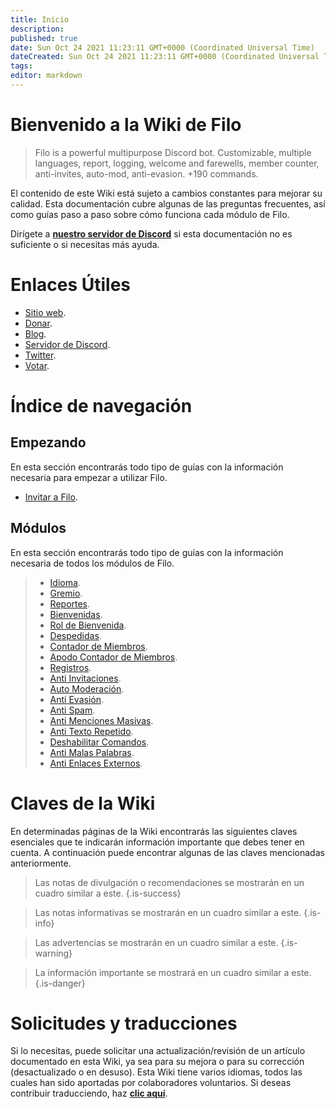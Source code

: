 ```yaml
---
title: Inicio
description:
published: true
date: Sun Oct 24 2021 11:23:11 GMT+0000 (Coordinated Universal Time)
dateCreated: Sun Oct 24 2021 11:23:11 GMT+0000 (Coordinated Universal Time)
tags:
editor: markdown
---
```


# Bienvenido a la Wiki de Filo

> Filo is a powerful multipurpose Discord bot. Customizable, multiple languages, report, logging, welcome and farewells, member counter, anti-invites, auto-mod, anti-evasion. +190 commands.

El contenido de este Wiki está sujeto a cambios constantes para mejorar su calidad. Esta documentación cubre algunas de las preguntas frecuentes, así como guías paso a paso sobre cómo funciona cada módulo de Filo.

Dirígete a **[nuestro servidor de Discord](https://filobot.xyz/discord)** si esta documentación no es suficiente o si necesitas más ayuda.

# Enlaces Útiles
- [Sitio web](https://filobot.xyz).
- [Donar](https://filobot.xyz/donate).
- [Blog](https://blog.filobot.xyz).
- [Servidor de Discord](https://filobot.xyz/discord).
- [Twitter](https://twitter.com/FiloDiscord).
- [Votar](https://filobot.xyz/vote).

# Índice de navegación

## Empezando

En esta sección encontrarás todo tipo de guías con la información necesaria para empezar a utilizar Filo.
- [Invitar a Filo](https://wiki.filobot.xyz/es/getting-started/invite).

## Módulos

En esta sección encontrarás todo tipo de guías con la información necesaria de todos los módulos de Filo.
> - [Idioma](https://wiki.filobot.xyz/es/modules/language).
> - [Gremio](https://wiki.filobot.xyz/es/modules/guild).
> - [Reportes](https://wiki.filobot.xyz/es/modules/reports).
> - [Bienvenidas](https://wiki.filobot.xyz/es/modules/welcomes).
> - [Rol de Bienvenida](https://wiki.filobot.xyz/es/modules/welcomes/role).
> - [Despedidas](https://wiki.filobot.xyz/es/modules/farewells).
> - [Contador de Miembros](https://wiki.filobot.xyz/es/modules/member-counter).
> - [Apodo Contador de Miembros](https://wiki.filobot.xyz/es/modules/member-counter).
> - [Registros](https://wiki.filobot.xyz/es/modules/logging).
> - [Anti Invitaciones](https://wiki.filobot.xyz/es/modules/anti-invites).
> - [Auto Moderación](https://wiki.filobot.xyz/es/modules/auto-moderation).
> - [Anti Evasión](https://wiki.filobot.xyz/es/modules/anti-evasion).
> - [Anti Spam](https://wiki.filobot.xyz/es/modules/anti-spam).
> - [Anti Menciones Masivas](https://wiki.filobot.xyz/es/modules/anti-mass-mentions).
> - [Anti Texto Repetido](https://wiki.filobot.xyz/es/modules/anti-repeated-text).
> - [Deshabilitar Comandos](https://wiki.filobot.xyz/es/modules/commands/disable).
> - [Anti Malas Palabras](https://wiki.filobot.xyz/es/modules/anti-bad-words).
> - [Anti Enlaces Externos](https://wiki.filobot.xyz/es/modules/anti-external-links).

# Claves de la Wiki

En determinadas páginas de la Wiki encontrarás las siguientes claves esenciales que te indicarán información importante que debes tener en cuenta. A continuación puede encontrar algunas de las claves mencionadas anteriormente.

> Las notas de divulgación o recomendaciones se mostrarán en un cuadro similar a este.
{.is-success}

> Las notas informativas se mostrarán en un cuadro similar a este.
{.is-info}

> Las advertencias se mostrarán en un cuadro similar a este.
{.is-warning}

> La información importante se mostrará en un cuadro similar a este.
{.is-danger}

# Solicitudes y traducciones
Si lo necesitas, puede solicitar una actualización/revisión de un artículo documentado en esta Wiki, ya sea para su mejora o para su corrección (desactualizado o en desuso).
Esta Wiki tiene varios idiomas, todos las cuales han sido aportadas por colaboradores voluntarios. Si deseas contribuir traducciendo, haz **[clic aquí](https://github.com/filobot/translate)**.

